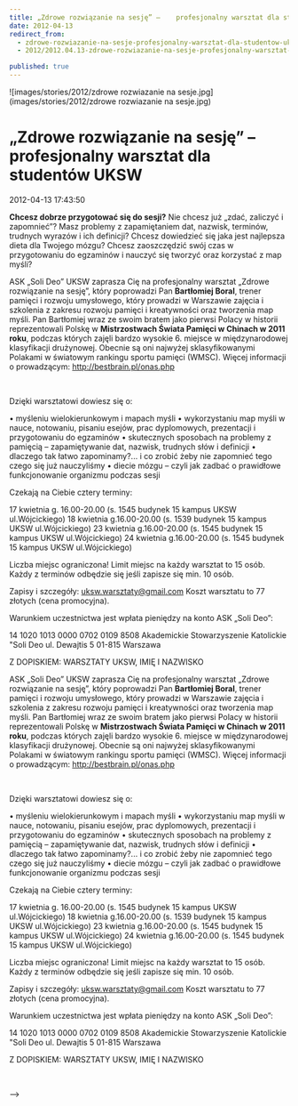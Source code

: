```yaml
---
title: „Zdrowe rozwiązanie na sesję” –    profesjonalny warsztat dla studentów UKSW
date: 2012-04-13
redirect_from: 
  - zdrowe-rozwiazanie-na-sesje-profesjonalny-warsztat-dla-studentow-uksw
  - 2012/2012.04.13-zdrowe-rozwiazanie-na-sesje-profesjonalny-warsztat-dla-studentow-uksw

published: true
---
```



![images/stories/2012/zdrowe rozwiazanie na sesje.jpg](images/stories/2012/zdrowe rozwiazanie na sesje.jpg)

# „Zdrowe rozwiązanie na sesję” –    profesjonalny warsztat dla studentów UKSW

<time>2012-04-13 17:43:50</time>



**Chcesz dobrze przygotować się do sesji?**
Nie chcesz już „zdać, zaliczyć i zapomnieć”?
Masz problemy z zapamiętaniem dat, nazwisk, terminów, trudnych wyrazów i ich
definicji?
Chcesz dowiedzieć się jaka jest najlepsza dieta dla Twojego mózgu?
Chcesz zaoszczędzić swój czas w przygotowaniu do egzaminów i nauczyć się tworzyć
oraz korzystać z map myśli?
 
 

<!--{{intro-break}}-->
ASK „Soli Deo” UKSW zaprasza Cię na profesjonalny warsztat „Zdrowe rozwiązanie na sesję”, który poprowadzi Pan **Bartłomiej Boral**, trener pamięci i rozwoju umysłowego, który prowadzi w Warszawie zajęcia i szkolenia z zakresu rozwoju pamięci i kreatywności oraz tworzenia map myśli. Pan Bartłomiej wraz ze swoim bratem jako pierwsi Polacy w historii reprezentowali Polskę w **Mistrzostwach Świata Pamięci w Chinach w 2011 roku**, podczas których zajęli bardzo wysokie 6. miejsce w międzynarodowej klasyfikacji drużynowej. Obecnie są oni najwyżej
sklasyfikowanymi Polakami w światowym rankingu sportu pamięci (WMSC). 
Więcej informacji o prowadzącym: http://bestbrain.pl/onas.php

 


Dzięki warsztatowi dowiesz się o:

• myśleniu wielokierunkowym i mapach myśli
• wykorzystaniu map myśli w nauce, notowaniu, pisaniu esejów, prac
dyplomowych, prezentacji i przygotowaniu do egzaminów
• skutecznych sposobach na problemy z pamięcią – zapamiętywanie dat,
nazwisk, trudnych słów i definicji
• dlaczego tak łatwo zapominamy?... i co zrobić żeby nie zapomnieć tego
czego się już nauczyliśmy
• diecie mózgu – czyli jak zadbać o prawidłowe funkcjonowanie
organizmu podczas sesji


Czekają na Ciebie cztery terminy:

17 kwietnia g. 16.00-20.00 (s. 1545 budynek 15 kampus UKSW ul.Wójcickiego)
18 kwietnia g.16.00-20.00 (s. 1539 budynek 15 kampus UKSW ul.Wójcickiego)
23 kwietnia g.16.00-20.00 (s. 1545 budynek 15 kampus UKSW ul.Wójcickiego)
24 kwietnia g.16.00-20.00 (s. 1545 budynek 15 kampus UKSW ul.Wójcickiego)

Liczba miejsc ograniczona! Limit miejsc na każdy warsztat to 15 osób. Każdy z terminów odbędzie się jeśli zapisze się min. 10 osób.

Zapisy i szczegóły: uksw.warsztaty@gmail.com
Koszt warsztatu to 77 złotych (cena promocyjna).

Warunkiem uczestnictwa jest wpłata pieniędzy na konto ASK „Soli Deo”:

14 1020 1013 0000 0702 0109 8508
Akademickie Stowarzyszenie Katolickie "Soli Deo
ul. Dewajtis 5
01-815 Warszawa

Z DOPISKIEM: WARSZTATY UKSW, 
IMIĘ I NAZWISKO
 


<!--CONTENT FROM OLD SERVER (jos before 2013): 

**Chcesz dobrze przygotować się do sesji?**
Nie chcesz już „zdać, zaliczyć i zapomnieć”?
Masz problemy z zapamiętaniem dat, nazwisk, terminów, trudnych wyrazów i ich
definicji?
Chcesz dowiedzieć się jaka jest najlepsza dieta dla Twojego mózgu?
Chcesz zaoszczędzić swój czas w przygotowaniu do egzaminów i nauczyć się tworzyć
oraz korzystać z map myśli?


 


 


<!--{{intro-break}}-->

ASK „Soli Deo” UKSW zaprasza Cię na profesjonalny warsztat „Zdrowe rozwiązanie na sesję”, który poprowadzi Pan **Bartłomiej Boral**, trener pamięci i rozwoju umysłowego, który prowadzi w Warszawie zajęcia i szkolenia z zakresu rozwoju pamięci i kreatywności oraz tworzenia map myśli. Pan Bartłomiej wraz ze swoim bratem jako pierwsi Polacy w historii reprezentowali Polskę w **Mistrzostwach Świata Pamięci w Chinach w 2011 roku**, podczas których zajęli bardzo wysokie 6. miejsce w międzynarodowej klasyfikacji drużynowej. Obecnie są oni najwyżej
sklasyfikowanymi Polakami w światowym rankingu sportu pamięci (WMSC). 
Więcej informacji o prowadzącym: http://bestbrain.pl/onas.php

 


Dzięki warsztatowi dowiesz się o:

• myśleniu wielokierunkowym i mapach myśli
• wykorzystaniu map myśli w nauce, notowaniu, pisaniu esejów, prac
dyplomowych, prezentacji i przygotowaniu do egzaminów
• skutecznych sposobach na problemy z pamięcią – zapamiętywanie dat,
nazwisk, trudnych słów i definicji
• dlaczego tak łatwo zapominamy?... i co zrobić żeby nie zapomnieć tego
czego się już nauczyliśmy
• diecie mózgu – czyli jak zadbać o prawidłowe funkcjonowanie
organizmu podczas sesji


Czekają na Ciebie cztery terminy:

17 kwietnia g. 16.00-20.00 (s. 1545 budynek 15 kampus UKSW ul.Wójcickiego)
18 kwietnia g.16.00-20.00 (s. 1539 budynek 15 kampus UKSW ul.Wójcickiego)
23 kwietnia g.16.00-20.00 (s. 1545 budynek 15 kampus UKSW ul.Wójcickiego)
24 kwietnia g.16.00-20.00 (s. 1545 budynek 15 kampus UKSW ul.Wójcickiego)

Liczba miejsc ograniczona! Limit miejsc na każdy warsztat to 15 osób. Każdy z terminów odbędzie się jeśli zapisze się min. 10 osób.

Zapisy i szczegóły: uksw.warsztaty@gmail.com
Koszt warsztatu to 77 złotych (cena promocyjna).

Warunkiem uczestnictwa jest wpłata pieniędzy na konto ASK „Soli Deo”:

14 1020 1013 0000 0702 0109 8508
Akademickie Stowarzyszenie Katolickie "Soli Deo
ul. Dewajtis 5
01-815 Warszawa

Z DOPISKIEM: WARSZTATY UKSW, IMIĘ I NAZWISKO


 

-->

<!--{{json:{"created_date":"2012-04-13 17:43:50","publish_down":"0000-00-00 00:00:00","id":"1094"}}}-->
